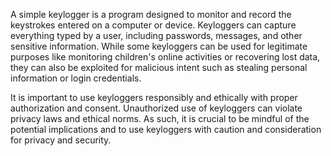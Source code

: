 A simple keylogger is a program designed to monitor and record the keystrokes entered on a computer or device. Keyloggers can capture everything typed by a user, including passwords, messages, and other sensitive information. While some keyloggers can be used for legitimate purposes like monitoring children's online activities or recovering lost data, they can also be exploited for malicious intent such as stealing personal information or login credentials.

It is important to use keyloggers responsibly and ethically with proper authorization and consent. Unauthorized use of keyloggers can violate privacy laws and ethical norms. As such, it is crucial to be mindful of the potential implications and to use keyloggers with caution and consideration for privacy and security.
